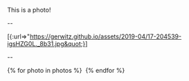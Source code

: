 This is a photo!

--

[{:url=&gt;&quot;https://gerwitz.github.io/assets/2019-04/17-204539-igsHZG0L._8b31.jpg&quot;}]

--

{% for photo in photos %}
![]()
{% endfor %}
